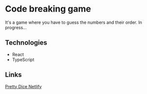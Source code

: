 # Code breaking game
It's a game where you have to guess the numbers and their order.
In progress...

## Technologies
- React
- TypeScript

## Links
[Pretty Dice Netlify](http://pretty-dice.netlify.app)
